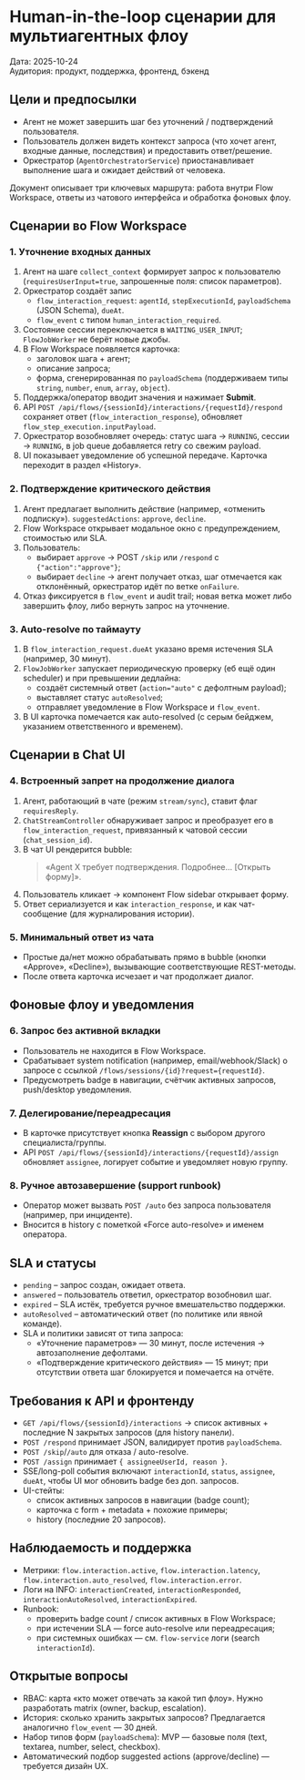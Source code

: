 # Human-in-the-loop сценарии для мультиагентных флоу

Дата: 2025-10-24  
Аудитория: продукт, поддержка, фронтенд, бэкенд

## Цели и предпосылки
- Агент не может завершить шаг без уточнений / подтверждений пользователя.
- Пользователь должен видеть контекст запроса (что хочет агент, входные данные, последствия) и предоставить ответ/решение.
- Оркестратор (`AgentOrchestratorService`) приостанавливает выполнение шага и ожидает действий от человека.

Документ описывает три ключевых маршрута: работа внутри Flow Workspace, ответы из чатового интерфейса и обработка фоновых флоу.

## Сценарии во Flow Workspace

### 1. Уточнение входных данных
1. Агент на шаге `collect_context` формирует запрос к пользователю (`requiresUserInput=true`, запрошенные поля: список параметров).
2. Оркестратор создаёт запис
   - `flow_interaction_request`: `agentId`, `stepExecutionId`, `payloadSchema` (JSON Schema), `dueAt`.
   - `flow_event` c типом `human_interaction_required`.
3. Состояние сессии переключается в `WAITING_USER_INPUT`; `FlowJobWorker` не берёт новые джобы.
4. В Flow Workspace появляется карточка:
   - заголовок шага + агент;
   - описание запроса;
   - форма, сгенерированная по `payloadSchema` (поддерживаем типы `string`, `number`, `enum`, `array`, `object`).
5. Поддержка/оператор вводит значения и нажимает **Submit**.
6. API `POST /api/flows/{sessionId}/interactions/{requestId}/respond` сохраняет ответ (`flow_interaction_response`), обновляет `flow_step_execution.inputPayload`.
7. Оркестратор возобновляет очередь: статус шага → `RUNNING`, сессии → `RUNNING`, в job queue добавляется retry со свежим payload.
8. UI показывает уведомление об успешной передаче. Карточка переходит в раздел «History».

### 2. Подтверждение критического действия
1. Агент предлагает выполнить действие (например, «отменить подписку»). `suggestedActions`: `approve`, `decline`.
2. Flow Workspace открывает модальное окно с предупреждением, стоимостью или SLA.
3. Пользователь:
   - выбирает `approve` → POST `/skip` или `/respond` с `{"action":"approve"}`;
   - выбирает `decline` → агент получает отказ, шаг отмечается как отклонённый, оркестратор идёт по ветке `onFailure`.
4. Отказ фиксируется в `flow_event` и audit trail; новая ветка может либо завершить флоу, либо вернуть запрос на уточнение.

### 3. Auto-resolve по таймауту
1. В `flow_interaction_request.dueAt` указано время истечения SLA (например, 30 минут).
2. `FlowJobWorker` запускает периодическую проверку (еб ещё один scheduler) и при превышении дедлайна:
   - создаёт системный ответ (`action="auto"` с дефолтным payload);
   - выставляет статус `autoResolved`;
   - отправляет уведомление в Flow Workspace и `flow_event`.
3. В UI карточка помечается как auto-resolved (с серым бейджем, указанием ответственного и временем).

## Сценарии в Chat UI

### 4. Встроенный запрет на продолжение диалога
1. Агент, работающий в чате (режим `stream/sync`), ставит флаг `requiresReply`.
2. `ChatStreamController` обнаруживает запрос и преобразует его в `flow_interaction_request`, привязанный к чатовой сессии (`chat_session_id`).
3. В чат UI рендерится bubble:
   > «Agent X требует подтверждения. Подробнее… [Открыть форму]».
4. Пользователь кликает → компонент Flow sidebar открывает форму.
5. Ответ сериализуется и как `interaction_response`, и как чат-сообщение (для журналирования истории).

### 5. Минимальный ответ из чата
- Простые да/нет можно обрабатывать прямо в bubble (кнопки «Approve», «Decline»), вызывающие соответствующие REST-методы.
- После ответа карточка исчезает и чат продолжает диалог.

## Фоновые флоу и уведомления

### 6. Запрос без активной вкладки
- Пользователь не находится в Flow Workspace.
- Срабатывает system notification (например, email/webhook/Slack) о запросе с ссылкой `/flows/sessions/{id}?request={requestId}`.
- Предусмотреть badge в навигации, счётчик активных запросов, push/desktop уведомления.

### 7. Делегирование/переадресация
- В карточке присутствует кнопка **Reassign** с выбором другого специалиста/группы.
- API `POST /api/flows/{sessionId}/interactions/{requestId}/assign` обновляет `assignee`, логирует событие и уведомляет новую группу.

### 8. Ручное автозавершение (support runbook)
- Оператор может вызвать `POST /auto` без запроса пользователя (например, при инциденте).
- Вносится в history с пометкой «Force auto-resolve» и именем оператора.

## SLA и статусы
- `pending` – запрос создан, ожидает ответа.
- `answered` – пользователь ответил, оркестратор возобновил шаг.
- `expired` – SLA истёк, требуется ручное вмешательство поддержки.
- `autoResolved` – автоматический ответ (по политике или явной команде).
- SLA и политики зависят от типа запроса:
  - «Уточнение параметров» — 30 минут, после истечения → автозаполнение дефолтами.
  - «Подтверждение критического действия» — 15 минут; при отсутствии ответа шаг блокируется и помечается на отчёте.

## Требования к API и фронтенду
- `GET /api/flows/{sessionId}/interactions` → список активных + последние N закрытых запросов (для history панели).
- `POST /respond` принимает JSON, валидирует против `payloadSchema`.
- `POST /skip`/`/auto` для отказа / auto-resolve.
- `POST /assign` принимает `{ assigneeUserId, reason }`.
- SSE/long-poll события включают `interactionId`, `status`, `assignee`, `dueAt`, чтобы UI мог обновить badge без доп. запросов.
- UI-стейты:
  - список активных запросов в навигации (badge count);
  - карточка с form + metadata + похожие примеры;
  - history (последние 20 запросов).

## Наблюдаемость и поддержка
- Метрики: `flow.interaction.active`, `flow.interaction.latency`, `flow.interaction.auto_resolved`, `flow.interaction.error`.
- Логи на INFO: `interactionCreated`, `interactionResponded`, `interactionAutoResolved`, `interactionExpired`.
- Runbook:
  - проверить badge count / список активных в Flow Workspace;
  - при истечении SLA — force auto-resolve или переадресация;
  - при системных ошибках — см. `flow-service` логи (search `interactionId`).

## Открытые вопросы
- RBAC: карта «кто может отвечать за какой тип флоу». Нужно разработать matrix (owner, backup, escalation).
- История: сколько хранить закрытых запросов? Предлагается аналогично `flow_event` — 30 дней.
- Набор типов форм (`payloadSchema`): MVP — базовые поля (text, textarea, number, select, checkbox).
- Автоматический подбор suggested actions (approve/decline) — требуется дизайн UX.

